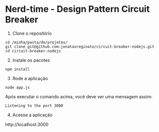 # Nerd-time - Design Pattern Circuit Breaker

1. Clone o repositório

```
cd /minha/pasta/de/projetos/
git clone git@github.com:jonatanreginato/circuit-breaker-nodejs.git
cd circuit-breaker-nodejs
```

2. Instale os pacotes

```
npm install
```

3. Rode a aplicação

```
node app.js
```

Após executar o comando acima, você deve ver uma mensagem assim:

`Listening to the port 3000`

4. Acesse a aplicação

http://localhost:3000
